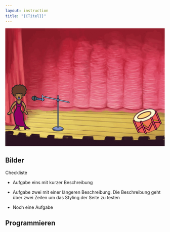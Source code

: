 ```yaml
---
layout: instruction
title: "{{Titel}}"
---
```




![](template.png)

## Bilder 

<div class="checklist-symbol">Checkliste</div>


- Aufgabe eins mit kurzer Beschreibung
  
- Aufgabe zwei mit einer längeren Beschreibung. Die Beschreibung geht über zwei Zeilen um das Styling der Seite zu testen

- Noch eine Aufgabe

## Programmieren


